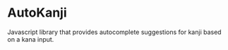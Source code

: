 # AutoKanji
Javascript library that provides autocomplete suggestions for kanji based on a kana input.
